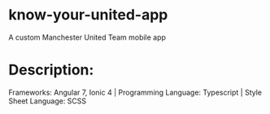 # know-your-united-app
A custom Manchester United Team mobile app

# Description:
Frameworks: Angular 7, Ionic 4 |
Programming Language: Typescript |
Style Sheet Language: SCSS
